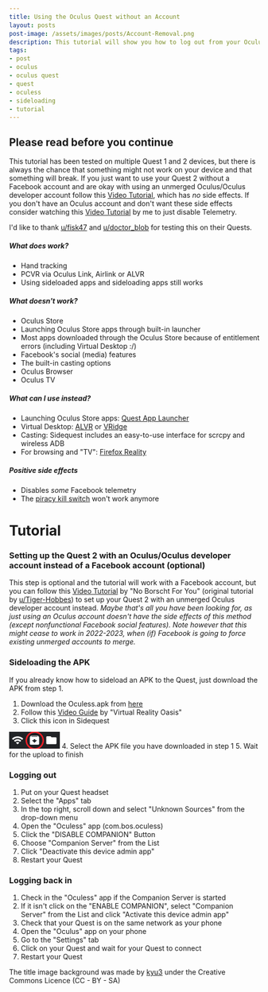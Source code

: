 ```yaml
---
title: Using the Oculus Quest without an Account
layout: posts
post-image: /assets/images/posts/Account-Removal.png
description: This tutorial will show you how to log out from your Oculus/Facebook account on your Oculus Quest
tags:
- post
- oculus
- oculus quest
- quest
- oculess
- sideloading
- tutorial
---
```


## Please read before you continue
This tutorial has been tested on multiple Quest 1 and 2 devices, but there is always the chance that something might not work on your device and that something will break. If you just want to use your Quest 2 without a Facebook account and are okay with using an unmerged Oculus/Oculus developer account follow this [Video Tutorial](https://www.youtube.com/watch?v=5cyijb7CJZU), which has *no* side effects. If you don't have an Oculus account and don't want these side effects consider watching this [Video Tutorial](https://www.youtube.com/watch?v=ArXk_hob4RE) by me to just disable Telemetry.

I'd like to thank [u/fisk47](https://www.reddit.com/user/fisk47) and [u/doctor_blob](https://www.reddit.com/user/doctor_blob) for testing this on their Quests.

##### What does work?
- Hand tracking
- PCVR via Oculus Link, Airlink or ALVR
- Using sideloaded apps and sideloading apps still works

##### What doesn't work?
- Oculus Store
- Launching Oculus Store apps through built-in launcher
- Most apps downloaded through the Oculus Store because of entitlement errors (including Virtual Desktop :/)
- Facebook's social (media) features
- The built-in casting options
- Oculus Browser
- Oculus TV

##### What can I use instead?
- Launching Oculus Store apps: [Quest App Launcher](https://github.com/tverona1/QuestAppLauncher)
- Virtual Desktop: [ALVR](https://github.com/alvr-org/ALVR) or [VRidge](https://vridgequest.riftcat.com/index.html)
- Casting: Sidequest includes an easy-to-use interface for scrcpy and wireless ADB
- For browsing and "TV": [Firefox Reality](https://github.com/MozillaReality/FirefoxReality)

##### Positive side effects
- Disables *some* Facebook telemetry
- The [piracy kill switch](https://www.reddit.com/r/OculusQuest/comments/dnuxfs/just_a_heads_up_that_the_latest_quest_90_update/) won't work anymore

# Tutorial
### Setting up the Quest 2 with an Oculus/Oculus developer account instead of a Facebook account (optional)
This step is optional and the tutorial will work with a Facebook account, but you can follow this [Video Tutorial](https://www.youtube.com/watch?v=5cyijb7CJZU) by "No Borscht For You" (original tutorial by [u/Tiger-Hobbes](https://www.reddit.com/r/OculusQuest/comments/jd6cfi/the_quest_2_has_allegedly_successfully_been_rooted/g9617l2?utm_source=share&utm_medium=web2x&context=3)) to set up your Quest 2 with an unmerged Oculus developer account instead.
*Maybe that's all you have been looking for, as just using an Oculus account doesn't have the side effects of this method (except nonfunctional Facebook social features). Note however that this might cease to work in 2022-2023, when (if) Facebook is going to force existing unmerged accounts to merge.*

### Sideloading the APK
If you already know how to sideload an APK to the Quest, just download the APK from step 1.
1. Download the Oculess.apk from [here](https://github.com/basti564/Oculess/releases)
2. Follow this [Video Guide](https://youtu.be/RoIXxIfRNTw?t=125) by "Virtual Reality Oasis"
3. Click this icon in Sidequest 

![Install APK from folder](/assets/images/posts/install.PNG)
4. Select the APK file you have downloaded in step 1
5. Wait for the upload to finish

### Logging out
1. Put on your Quest headset
2. Select the "Apps" tab
3. In the top right, scroll down and select "Unknown Sources" from the drop-down menu
4. Open the "Oculess" app (com.bos.oculess)
5. Click the "DISABLE COMPANION" Button
6. Choose "Companion Server" from the List
7. Click "Deactivate this device admin app" 
8. Restart your Quest

### Logging back in
1. Check in the "Oculess" app if the Companion Server is started
2. If it isn't click on the "ENABLE COMPANION", select "Companion Server" from the List and click "Activate this device admin app"
3. Check that your Quest is on the same network as your phone
4. Open the "Oculus" app on your phone
5. Go to the "Settings" tab
6. Click on your Quest and wait for your Quest to connect
7. Restart your Quest


The title image background was made by [kyu3](https://kyu3.blog.jp/profile.html) under the Creative Commons Licence (CC - BY - SA)
